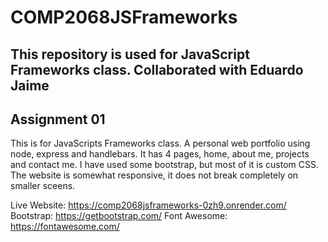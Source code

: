 # COMP2068JSFrameworks
 
## This repository is used for JavaScript Frameworks class. Collaborated with Eduardo Jaime

## Assignment 01
This is for JavaScripts Frameworks class. A personal web portfolio using node, express and handlebars. It has 4 pages, home, about me, projects and contact me.
I have used some bootstrap, but most of it is custom CSS. The website is somewhat responsive, it does not break completely on smaller sceens.

Live Website: https://comp2068jsframeworks-0zh9.onrender.com/
Bootstrap: https://getbootstrap.com/
Font Awesome: https://fontawesome.com/

